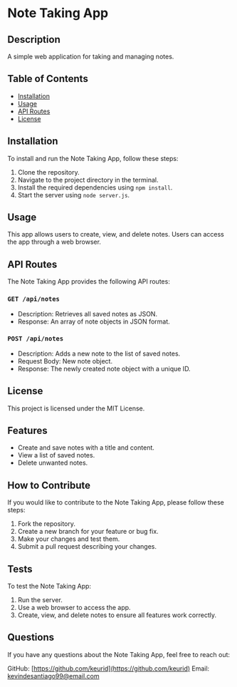 # Note Taking App

## Description

A simple web application for taking and managing notes.

## Table of Contents
- [Installation](#installation)
- [Usage](#usage)
- [API Routes](#api-routes)
- [License](#license)

## Installation
To install and run the Note Taking App, follow these steps:

1. Clone the repository.
2. Navigate to the project directory in the terminal.
3. Install the required dependencies using `npm install`.
4. Start the server using `node server.js`.

## Usage
This app allows users to create, view, and delete notes. Users can access the app through a web browser.

## API Routes
The Note Taking App provides the following API routes:

### `GET /api/notes`
- Description: Retrieves all saved notes as JSON.
- Response: An array of note objects in JSON format.

### `POST /api/notes`
- Description: Adds a new note to the list of saved notes.
- Request Body: New note object.
- Response: The newly created note object with a unique ID.

## License
This project is licensed under the MIT License.

## Features
- Create and save notes with a title and content.
- View a list of saved notes.
- Delete unwanted notes.

## How to Contribute
If you would like to contribute to the Note Taking App, please follow these steps:

1. Fork the repository.
2. Create a new branch for your feature or bug fix.
3. Make your changes and test them.
4. Submit a pull request describing your changes.

## Tests
To test the Note Taking App:

1. Run the server.
2. Use a web browser to access the app.
3. Create, view, and delete notes to ensure all features work correctly.

## Questions
If you have any questions about the Note Taking App, feel free to reach out:

GitHub: [https://github.com/keurid](https://github.com/keurid)
Email: kevindesantiago99@email.com
